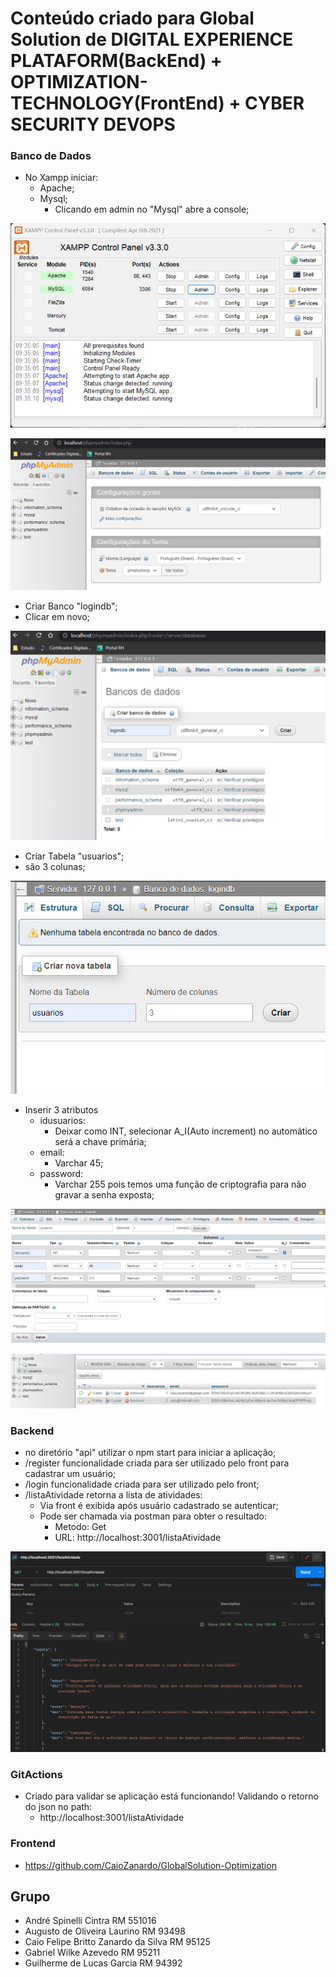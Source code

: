 # Conteúdo criado para Global Solution de DIGITAL EXPERIENCE PLATAFORM(BackEnd) + OPTIMIZATION-TECHNOLOGY(FrontEnd) + CYBER SECURITY DEVOPS

### Banco de Dados

- No Xampp iniciar:
  - Apache;
  - Mysql;
    - Clicando em admin no "Mysql" abre a console;

![PRINT!](xampp.png)

![PRINT!](console.png)

- Criar Banco "logindb";
 - Clicar em novo;
  
![PRINT!](logindb.png)

- Criar Tabela "usuarios";
- são 3 colunas;
 
![PRINT!](usuariostb.png)

- Inserir 3 atributos
  - idusuarios:
    - Deixar como INT, selecionar A_I(Auto increment) no automático será a chave primária;
  - email:
    - Varchar 45;
  - password:
    - Varchar 255 pois temos uma função de criptografia para não gravar a senha exposta;

![PRINT!](atributos.png)

![PRINT!](tabela.png)

### Backend

- no diretório "api" utilizar o npm start para iniciar a aplicação;
- /register funcionalidade criada para ser utilizado pelo front para cadastrar um usuário;
- /login funcionalidade criada para ser utilizado pelo front;
- /listaAtividade retorna a lista de atividades:
  - Via front é exibida após usuário cadastrado se autenticar;
  - Pode ser chamada via postman para obter o resultado:
    - Metodo: Get
    - URL: http://localhost:3001/listaAtividade
   
![PRINT!](postman.png)

### GitActions

- Criado para validar se aplicação está funcionando! Validando o retorno do json no path:
  - http://localhost:3001/listaAtividade

### Frontend

- https://github.com/CaioZanardo/GlobalSolution-Optimization
  
## Grupo

- André Spinelli Cintra RM 551016
- Augusto de Oliveira Laurino RM 93498
- Caio Felipe Britto Zanardo da Silva RM 95125
- Gabriel Wilke Azevedo RM 95211
- Guilherme de Lucas Garcia RM 94392

